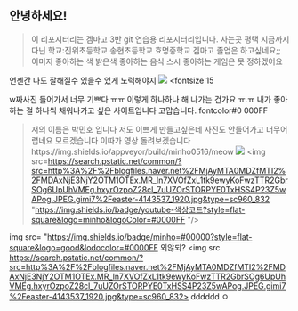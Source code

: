 ## 안녕하세요!
> 이 리포지터리는 겜마고 3반 git 연습용 리포지터리입니다.
사는곳 평택
지금까지 다닌 학교:진위초등학교
송현초등학교
효명중학교
겜마고 졸업은 하고싶네요;;
이미지
좋아하는 색 밝은색
좋아하는 음식 스시
좋아하는 게임은 못 정하겠어요 


언젠간 나도 잘해질수 있을수 있게 노력해야지 
<img src =https://news.jj.ac.kr/wp-content/uploads/2019/07/2807_4002_2040.png>
<fontsize 15


w짜사진 들어가서 너무 기쁘다 ㅠㅠ 이렇게 하나하나 해 나가는 건가요 ㅠ.ㅠ
내가 좋아하는 걸 하나씩 채워나가고 싶은 사이트입니다
고맙습니다.
fontcolor#0
000FF
>저의 이름은 박민호 입니다
저도 이쁘게 만들고싶은데 사진도 안들어가고 너무어렵네요  모르겠습니다 이따가 영상 돌려보겠습니다https://img.shields.io/appveyor/build/minho0516/meow
<img src="https://img.shields.io/badge/youtube-#0000ff<img 
?style=flat-square&logo=로고명&logoColor=로고색"/>
<img src=https://search.pstatic.net/common/?src=http%3A%2F%2Fblogfiles.naver.net%2FMjAyMTA0MDZfMTI2%2FMDAxNjE3NjY2OTM1OTEx.MR_ln7XVOfZxL1tk9ewyKoFwzTTR2GbrSOg6UpUhVMEg.hxyrOzpoZ28cl_7uUZOrSTORPYE0TxHSS4P23Z5wAPog.JPEG.gimi7%2Feaster-4143537_1920.jpg&type=sc960_832
"https://img.shields.io/badge/youtube-색상코드?style=flat-square&logo=minho&logoColor=#0000FF
"/>


img src= "https://img.shields.io/badge/minho=#00000?style=flat-square&logo=good&lodocolor=#0000FF
외않되?
<img src https://search.pstatic.net/common/?src=http%3A%2F%2Fblogfiles.naver.net%2FMjAyMTA0MDZfMTI2%2FMDAxNjE3NjY2OTM1OTEx.MR_ln7XVOfZxL1tk9ewyKoFwzTTR2GbrSOg6UpUhVMEg.hxyrOzpoZ28cl_7uUZOrSTORPYE0TxHSS4P23Z5wAPog.JPEG.gimi7%2Feaster-4143537_1920.jpg&type=sc960_832>
dddddd
ㅇ